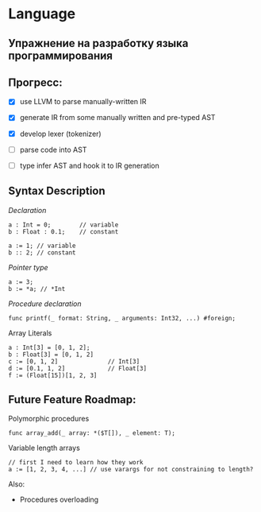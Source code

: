 # Language

## Упражнение на разработку языка программирования


## Прогресс:
- [x] use LLVM to parse manually-written IR
- [x] generate IR from some manually written and pre-typed AST
- [x] develop lexer (tokenizer)
- [ ] parse code into AST
- [ ] type infer AST and hook it to IR generation


## Syntax Description

*Declaration*
```
a : Int = 0;        // variable 
b : Float : 0.1;    // constant

a := 1; // variable
b :: 2; // constant
```
 
 *Pointer type*
 ```
 a := 3;
 b := *a; // *Int
 ```
 
 *Procedure declaration*
```
func printf(_ format: String, _ arguments: Int32, ...) #foreign;
```
 
 Array Literals
 ```
 a : Int[3] = [0, 1, 2];
 b : Float[3] = [0, 1, 2]
 c := [0, 1, 2]              // Int[3] 
 d := [0.1, 1, 2]            // Float[3]
 f := (Float[15])[1, 2, 3]
 ```

 
 
## Future Feature Roadmap:

Polymorphic procedures
 ```
func array_add(_ array: *($T[]), _ element: T);
```

Variable length arrays
```
// first I need to learn how they work
a := [1, 2, 3, 4, ...] // use varargs for not constraining to length?
```

Also:
- Procedures overloading
